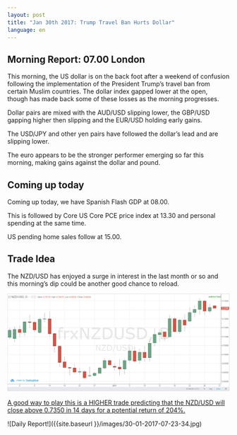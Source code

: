 ```yaml
---
layout: post
title: "Jan 30th 2017: Trump Travel Ban Hurts Dollar"
language: en
---
```

## Morning Report: 07.00 London

This morning, the US dollar is on the back foot after a weekend of confusion following the implementation of the President Trump’s travel ban from certain Muslim countries. The dollar index gapped lower at the open, though has made back some of these losses as the morning progresses.

Dollar pairs are mixed with the AUD/USD slipping lower, the GBP/USD gapping higher then slipping and the EUR/USD holding early gains.

The USD/JPY and other yen pairs have followed the dollar’s lead and are slipping lower.

The euro appears to be the stronger performer emerging so far this morning, making gains against the dollar and pound.

## Coming up today

Coming up today, we have Spanish Flash GDP at 08.00.

This is followed by Core US Core PCE price index at 13.30 and personal spending at the same time.

US pending home sales follow at 15.00.

## Trade Idea

The NZD/USD has enjoyed a surge in interest in the last month or so and this morning’s dip could be another good chance to reload.

![Daily Report!](/images/30-01-2017-07-22-44.jpg)

<a href="%LINK%%?currency=GBP&amp;market=forex&amp;underlying=frxNZDUSD&amp;formname=higherlower&amp;duration_amount=14&amp;duration_units=d&amp;amount=10&amp;amount_type=payout&amp;expiry_type=duration&amp;barrier=0.7350" target="_blank">A good way to play this is a HIGHER trade predicting that the NZD/USD will close above 0.7350 in 14 days for a potential return of 204%.</a>

![Daily Report!]({{site.baseurl }}/images/30-01-2017-07-23-34.jpg)
